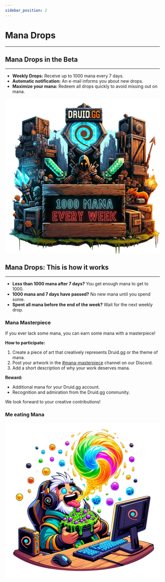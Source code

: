 ```yaml
---
sidebar_position: 2
---
```



# Mana Drops
---

## Mana Drops in the Beta
---

- **Weekly Drops:** Receive up to 1000 mana every 7 days.
- **Automatic notification:** An e-mail informs you about new drops.
- **Maximize your mana:** Redeem all drops quickly to avoid missing out on mana.


[![Join Discord](img/mana.png)](https://discord.com/invite/UUXpmx24ua)

## Mana Drops: This is how it works
---

- **Less than 1000 mana after 7 days?** You get enough mana to get to 1000.
- **1000 mana and 7 days have passed?** No new mana until you spend some.
- **Spent all mana before the end of the week?** Wait for the next weekly drop.


### Mana Masterpiece

If you ever lack some mana, you can earn some mana with a masterpiece!

**How to participate:**
1. Create a piece of art that creatively represents Druid.gg or the theme of mana.
2. Post your artwork in the [#mana-masterpiece](https://discord.gg/Pkze9Y5MdQ) channel on our Discord.
3. Add a short description of why your work deserves mana.

**Reward:**
- Additional mana for your Druid.gg account.
- Recognition and admiration from the Druid.gg community.

We look forward to your creative contributions!


### Me eating Mana

[![Join Discord](img/eating.png)](https://discord.com/invite/UUXpmx24ua)
